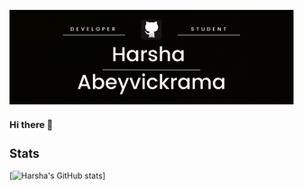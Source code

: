 

<!--
**HarshaAbeyvickrama/HarshaAbeyvickrama** is a ✨ _special_ ✨ repository because its `README.md` (this file) appears on your GitHub profile.

Here are some ideas to get you started:

- 🔭 I’m currently working on ...
- 🌱 I’m currently learning ...
- 👯 I’m looking to collaborate on ...
- 🤔 I’m looking for help with ...
- 💬 Ask me about ...
- 📫 How to reach me: ...
- 😄 Pronouns: ...
- ⚡ Fun fact: ...
-->

[![Header](https://raw.githubusercontent.com/HarshaAbeyvickrama/HarshaAbeyvickrama/main/Github_header.png "Header")](https://some-url.dev/)
### Hi there 👋

## Stats
[![Harsha's GitHub stats](https://github-readme-stats.vercel.app/api?username=harshaabeyvickrama)]
